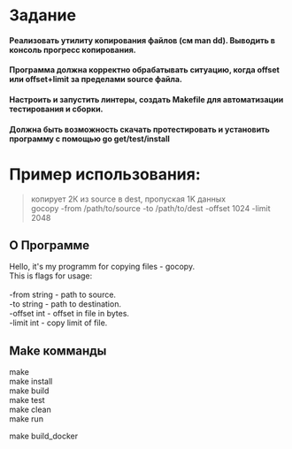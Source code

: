 # Задание

#### Реализовать утилиту копирования файлов (см man dd). Выводить в консоль прогресс копирования. 
#### Программа должна корректно обрабатывать ситуацию, когда offset или offset+limit за пределами source файла.
#### Настроить и запустить линтеры, создать Makefile для автоматизации тестирования и сборки. 
#### Должна быть возможность скачать протестировать и установить программу с помощью go get/test/install

# Пример использования:

> копирует 2К из source в dest, пропуская 1K данных<br/>
> gocopy ­-from /path/to/source ­-to /path/to/dest ­-offset 1024 -­limit 2048<br/>

## О Программе
Hello, it's my programm for copying files - gocopy.<br/>
This is flags for usage:<br/>
<br/>
-from string - path to source.<br/>
-to string - path to destination.<br/>
-offset int - offset in file in bytes.<br/>
-limit int - copy limit of file.<br/>

## Make комманды

make<br/>
make install<br/>
make build<br/>
make test<br/>
make clean<br/>
make run<br/>

make build_docker<br/>
